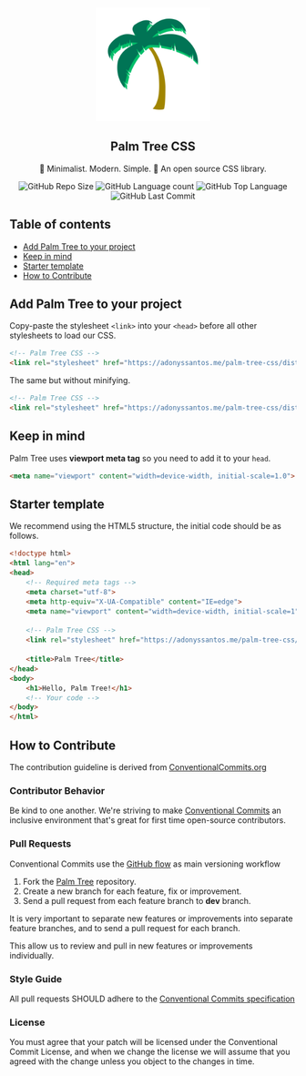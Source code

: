 <p align="center">
	<img src="./public/assets/img/logo.svg" alt="Palm Tree CSS's Logo" title="Palm Tree CSS's Logo" width="200"/>
</p>

<h2 align="center">Palm Tree CSS</h2>

<p align="center">
	🌴 Minimalist. Modern. Simple. 🌴 An open source CSS library. 
</p>

<p align="center">
	<img src="https://img.shields.io/github/repo-size/adonyssantos/palm-tree-css?style=plastic" alt="GitHub Repo Size" title="GitHub Repo Size"> 
	<img src="https://img.shields.io/github/languages/count/adonyssantos/palm-tree-css?style=plastic" alt="GitHub Language count" title="GitHub Language count"> 
	<img src="https://img.shields.io/github/languages/top/adonyssantos/palm-tree-css?style=plastic" alt="GitHub Top Language" title="GitHub Top Language"> 
	<img src="https://img.shields.io/github/last-commit/adonyssantos/palm-tree-css?color=red&amp;style=plastic" alt="GitHub Last Commit" title="GitHub Last Commit">
</p>

## Table of contents

- [Add Palm Tree to your project](#add-palm-tree-to-your-project)
- [Keep in mind](#keep-in-mind)
- [Starter template](#starter-template)
- [How to Contribute](#how-to-contribute)

## Add Palm Tree to your project

Copy-paste the stylesheet `<link>` into your `<head>` before all other stylesheets to load our CSS.

```html
<!-- Palm Tree CSS -->
<link rel="stylesheet" href="https://adonyssantos.me/palm-tree-css/dist/css/style.min.css" crossorigin="anonymous">
```

The same but without minifying.

```html
<!-- Palm Tree CSS -->
<link rel="stylesheet" href="https://adonyssantos.me/palm-tree-css/dist/css/style.css" crossorigin="anonymous">
```

## Keep in mind

Palm Tree uses **viewport meta tag** so you need to add it to your `head`.

```html
<meta name="viewport" content="width=device-width, initial-scale=1.0">
```

## Starter template 

We recommend using the HTML5 structure, the initial code should be as follows.

```html
<!doctype html>
<html lang="en">
<head>
	<!-- Required meta tags -->
	<meta charset="utf-8">
	<meta http-equiv="X-UA-Compatible" content="IE=edge">
	<meta name="viewport" content="width=device-width, initial-scale=1">

	<!-- Palm Tree CSS -->
	<link rel="stylesheet" href="https://adonyssantos.me/palm-tree-css/dist/css/style.min.css" crossorigin="anonymous">

	<title>Palm Tree</title>
</head>
<body>
	<h1>Hello, Palm Tree!</h1>
	<!-- Your code -->
</body>
</html>
```

## How to Contribute

The contribution guideline is derived from [ConventionalCommits.org](https://www.conventionalcommits.org/)

### Contributor Behavior

Be kind to one another. We're striving to make [Conventional Commits](https://www.conventionalcommits.org/) an inclusive environment that's great for first time open-source contributors.

### Pull Requests

Conventional Commits use the [GitHub flow](https://guides.github.com/introduction/flow/) as main versioning workflow

1. Fork the [Palm Tree](https://github.com/adonyssantos/palm-Tree-css) repository.
2. Create a new branch for each feature, fix or improvement.
3. Send a pull request from each feature branch to **dev** branch.

It is very important to separate new features or improvements into separate feature branches, and to send a pull request for each branch.

This allow us to review and pull in new features or improvements individually.

### Style Guide

All pull requests SHOULD adhere to the [Conventional Commits specification](https://conventionalcommits.org/)

### License

You must agree that your patch will be licensed under the Conventional Commit License, and when we change the license we will assume that you agreed with the change unless you object to the changes in time.
